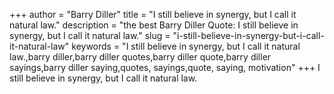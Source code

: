 +++
author = "Barry Diller"
title = "I still believe in synergy, but I call it natural law."
description = "the best Barry Diller Quote: I still believe in synergy, but I call it natural law."
slug = "i-still-believe-in-synergy-but-i-call-it-natural-law"
keywords = "I still believe in synergy, but I call it natural law.,barry diller,barry diller quotes,barry diller quote,barry diller sayings,barry diller saying,quotes, sayings,quote, saying, motivation"
+++
I still believe in synergy, but I call it natural law.
